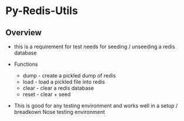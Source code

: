Py-Redis-Utils
==============

Overview
--------

* this is a requirement for test needs for seeding / unseeding a redis database

* Functions
  * dump - create a pickled dump of redis
  * load - load a pickled file into redis
  * clear - clear a redis database
  * reset - clear + seed

* This is good for any testing environment and works well in a setup / breadkown Nose testing environment





